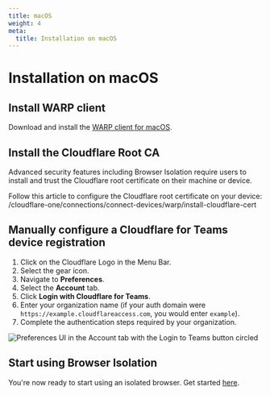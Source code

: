 ```yaml
---
title: macOS
weight: 4
meta:
  title: Installation on macOS
---
```


# Installation on macOS

## Install WARP client

Download and install the [WARP client for macOS](/warp-client/get-started/macos/).

## Install the Cloudflare Root CA

Advanced security features including Browser Isolation require users to install and trust the Cloudflare root certificate on their machine or device.

Follow this article to configure the Cloudflare root certificate on your device: /cloudflare-one/connections/connect-devices/warp/install-cloudflare-cert

## Manually configure a Cloudflare for Teams device registration

1.  Click on the Cloudflare Logo in the Menu Bar.
2.  Select the gear icon.
3.  Navigate to **Preferences**.
4.  Select the **Account** tab.
5.  Click **Login with Cloudflare for Teams**.
6.  Enter your organization name (if your auth domain were `https://example.cloudflareaccess.com`, you would enter `example`).
7.  Complete the authentication steps required by your organization.

![Preferences UI in the Account tab with the Login to Teams button circled](/browser-isolation/static/macOS_TeamsButton.png)

## Start using Browser Isolation

You're now ready to start using an isolated browser. Get started [here](/browser-isolation/usage/).
